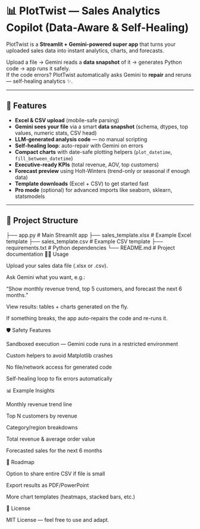 # 📊 PlotTwist — Sales Analytics Copilot (Data-Aware & Self-Healing)

PlotTwist is a **Streamlit + Gemini-powered super app** that turns your uploaded sales data into instant analytics, charts, and forecasts.  

Upload a file → Gemini reads a **data snapshot** of it → generates Python code → app runs it safely.  
If the code errors? PlotTwist automatically asks Gemini to **repair** and reruns — self-healing analytics ✨.

---

## 🚀 Features

- **Excel & CSV upload** (mobile-safe parsing)
- **Gemini sees your file** via a smart **data snapshot** (schema, dtypes, top values, numeric stats, CSV head)
- **LLM-generated analysis code** — no manual scripting
- **Self-healing loop**: auto-repair with Gemini on errors
- **Compact charts** with date-safe plotting helpers (`plot_datetime`, `fill_between_datetime`)
- **Executive-ready KPIs** (total revenue, AOV, top customers)
- **Forecast preview** using Holt-Winters (trend-only or seasonal if enough data)
- **Template downloads** (Excel + CSV) to get started fast
- **Pro mode** (optional) for advanced imports like seaborn, sklearn, statsmodels

---

## 📂 Project Structure

├── app.py # Main Streamlit app
├── sales_template.xlsx # Example Excel template
├── sales_template.csv # Example CSV template
├── requirements.txt # Python dependencies
└── README.md # Project documentation
🧑‍💻 Usage

Upload your sales data file (.xlsx or .csv).

Ask Gemini what you want, e.g.:

“Show monthly revenue trend, top 5 customers, and forecast the next 6 months.”

View results: tables + charts generated on the fly.

If something breaks, the app auto-repairs the code and re-runs it.

🛡️ Safety Features

Sandboxed execution — Gemini code runs in a restricted environment

Custom helpers to avoid Matplotlib crashes

No file/network access for generated code

Self-healing loop to fix errors automatically

📊 Example Insights

Monthly revenue trend line

Top N customers by revenue

Category/region breakdowns

Total revenue & average order value

Forecasted sales for the next 6 months

🌟 Roadmap

 Option to share entire CSV if file is small

 Export results as PDF/PowerPoint

 More chart templates (heatmaps, stacked bars, etc.)

📜 License

MIT License — feel free to use and adapt.
